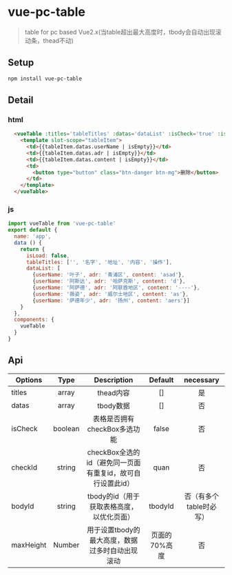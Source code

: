 # vue-pc-table

> table for pc based Vue2.x(当table超出最大高度时，tbody会自动出现滚动条，thead不动)

## Setup

``` bash
npm install vue-pc-table
```

## Detail
### html

```html
  <vueTable :titles='tableTitles' :datas='dataList' :isCheck='true' :isLoad='isLoad' :maxHeight='230'>
    <template slot-scope="tableItem">
      <td>{{tableItem.datas.userName | isEmpty}}</td>
      <td>{{tableItem.datas.adr | isEmpty}}</td>
      <td>{{tableItem.datas.content | isEmpty}}</td>
      <td>
        <button type="button" class="btn-danger btn-mg">删除</button>
      </td>
    </template>
  </vueTable>
```
### js
```js
import vueTable from 'vue-pc-table'
export default {
  name: 'app',
  data () {
    return {
      isLoad: false,
      tableTitles: ['', '名字', '地址', '内容', '操作'],
      dataList: [
        {userName: '叶子', adr: '青浦区', content: 'asad'},
        {userName: '阿斯达', adr: '哈萨克斯', content: 'd'},
        {userName: '阿萨德', adr: '阿联酋地区', content: '----'},
        {userName: '薇姿', adr: '威尔士地区', content: 'as'},
        {userName: '萨德年少', adr: '扬州', content: 'aers'}]
    }
  },
  components: {
    vueTable
  }
}
```

## Api

| Options         | Type     | Description                 | Default | necessary |
|-----------------|:--------:|:---------------------------:|:--------:|:--------:|
| titles | array | thead内容 | [] | 是 |
| datas | array | tbody数据 | [] | 否 |
| isCheck | boolean | 表格是否拥有checkBox多选功能 | false | 否 |
| checkId | string | checkBox全选的id（避免同一页面有重复id，故可自行设置此id） | quan | 否 |
| bodyId | string | tbody的id（用于获取表格高度，以优化页面） | tbodyId | 否（有多个table时必写） |
| maxHeight | Number | 用于设置tbody的最大高度，数据过多时自动出现滚动 | 页面的70%高度 | 否 |
